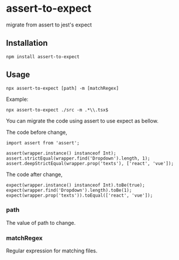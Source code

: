 # assert-to-expect
migrate from assert to jest's expect

## Installation

```
npm install assert-to-expect
```

## Usage

```
npx assert-to-expect [path] -m [matchRegex]
```

Example:

```
npx assert-to-expect ./src -m .*\\.tsx$
```

You can migrate the code using assert to use expect as bellow.

The code before change,

```
import assert from 'assert';

assert(wrapper.instance() instanceof Int);
assert.strictEqual(wrapper.find('Dropdown').length, 1);
assert.deepStrictEqual(wrapper.prop('texts'), ['react', 'vue']);
```

The code after change,
```
expect(wrapper.instance() instanceof Int).toBe(true);
expect(wrapper.find('Dropdown').length).toBe(1);
expect(wrapper.prop('texts')).toEqual(['react', 'vue']);
```

### path

The value of path to change.

### matchRegex

Regular expression for matching files.

